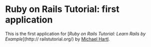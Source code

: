 # Ruby on Rails Tutorial: first application 
This is the first application for 
[*Ruby on Rails Tutorial: Learn Rails by Example*](http://
railstutorial.org/) 
by [Michael Hartl](http://michaelhartl.com/).